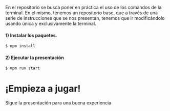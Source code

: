 

En el repositorio se busca poner en práctica el uso de los comandos de la terminal. En el mismo, tenemos un repositorio base, que a través de una serie de instrucciones  que se nos presentan, tenemos que ir modificándolo usando única y exclusivamente la terminal.


#### 1) Instalar los paquetes.

```sh
$ npm install
```

#### 2) Ejecutar la presentación

```sh
$ npm run start
```

# ¡Empieza a jugar!

Sigue la presentación para una buena experiencia
